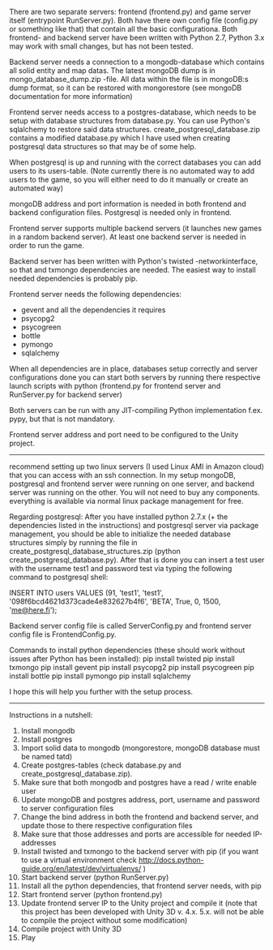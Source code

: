 There are two separate servers: frontend (frontend.py) and game server itself (entrypoint RunServer.py). Both have there own config file (config.py or something like that) that contain all the basic configurationa. Both frontend- and backend server have been written with Python 2.7, Python 3.x may work with small changes, but has not been tested.

Backend server needs a connection to a mongodb-database which contains all solid entity and map datas. The latest mongoDB dump is in mongo_database_dump.zip -file. All data within the file is in mongoDB:s dump format, so it can be restored with mongorestore (see mongoDB documentation for more information)

Frontend server needs access to a postgres-database, which needs to be setup with database structures from database.py. You can use Python's sqlalchemy to restore said data structures. create_postgresql_database.zip contains a modified database.py which I have used when creating postgresql data structures so that may be of some help.
 
When postgresql is up and running with the correct databases you can add users to its users-table. (Note currently there is no automated way to add users to the game, so you will either need to do it manually or create an automated way)
 
mongoDB address and port information is needed in both frontend and backend configuration files. Postgresql is needed only in frontend. 

Frontend server supports multiple backend servers (it launches new games in a random backend server). At least one backend server is needed in order to run the game.
 
Backend server has been written with Python's twisted -networkinterface, so that and txmongo dependencies are needed. The easiest way to install needed dependencies is probably pip.

Frontend server needs the following dependencies:
- gevent and all the dependencies it requires
- psycopg2
- psycogreen
- bottle
- pymongo
- sqlalchemy
 
When all dependencies are in place, databases setup correctly and server configurations done you can start both servers by running there respective launch scripts with python (frontend.py for frontend server and RunServer.py for backend server)
 
Both servers can be run with any JIT-compiling Python implementation f.ex. pypy, but that is not mandatory. 

Frontend server address and port need to be configured to the Unity project.




_____________________________________
recommend setting up two linux servers (I used Linux AMI in Amazon cloud) that you can access with an ssh connection. In my setup mongoDB, postgresql and frontend server were running on one server, and backend server was running on the other. You will not need to buy any components. everything is available via normal linux package management for free. 

Regarding postgresql:
After you have installed python 2.7.x (+ the dependencies listed in the instructions) and postgresql server via package management, you should be able to initialize the needed database structures simply by running the file in create_postgresql_database_structures.zip (python create_postgresql_database.py). After that is done you can insert a test user with the username test1 and password test via typing the following command to postgresql shell: 

INSERT INTO users VALUES (91, 'test1', 'test1', '098f6bcd4621d373cade4e832627b4f6', 'BETA', True, 0, 1500, 'me@here.fi'); 

Backend server config file is called ServerConfig.py and frontend server config file is FrontendConfig.py.

Commands to install python dependencies (these should work without issues after Python has been installed):
pip install twisted
pip install txmongo
pip install gevent
pip install psycopg2
pip install psycogreen
pip install bottle
pip install pymongo
pip install sqlalchemy

I hope this will help you further with the setup process. 
____________________________________________________________________________

Instructions in a nutshell:
1) Install mongodb
2) Install postgres
3) Import solid data to mongodb (mongorestore, mongoDB database must be named tatd)
4) Create postgres-tables (check database.py and create_postgresql_database.zip).
5) Make sure that both mongodb and postgres have a read / write enable user
6) Update mongoDB and postgres address, port, username and password to server configuration files
7) Change the bind address in both the frontend and backend server, and update those to there respective configuration files
8) Make sure that those addresses and ports are accessible for needed IP-addresses
9) Install twisted and txmongo to the backend server with pip (if you want to use a virtual environment check http://docs.python-guide.org/en/latest/dev/virtualenvs/ )
10) Start backend server (python RunServer.py)
11) Install all the python dependencies, that frontend server needs, with pip
12) Start frontend server (python frontend.py)
13) Update frontend server IP to the Unity project and compile it (note that this project has been developed with Unity 3D v. 4.x. 5.x. will not be able to compile the project without some modification)
14) Compile project with Unity 3D
15) Play
